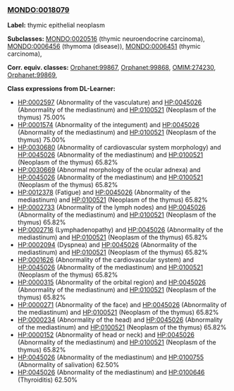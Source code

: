 
### [MONDO:0018079](http://purl.obolibrary.org/obo/MONDO_0018079)
**Label:** thymic epithelial neoplasm

**Subclasses:** [MONDO:0020516](http://purl.obolibrary.org/obo/MONDO_0020516) (thymic neuroendocrine carcinoma), [MONDO:0006456](http://purl.obolibrary.org/obo/MONDO_0006456) (thymoma (disease)), [MONDO:0006451](http://purl.obolibrary.org/obo/MONDO_0006451) (thymic carcinoma), 

**Corr. equiv. classes:** [Orphanet:99867](http://www.orpha.net/ORDO/Orphanet_99867), [Orphanet:99868](http://www.orpha.net/ORDO/Orphanet_99868), [OMIM:274230](http://purl.obolibrary.org/obo/OMIM_274230), [Orphanet:99869](http://www.orpha.net/ORDO/Orphanet_99869), 

**Class expressions from DL-Learner:**

- [HP:0002597](http://purl.obolibrary.org/obo/HP_0002597) (Abnormality of the vasculature) and [HP:0045026](http://purl.obolibrary.org/obo/HP_0045026) (Abnormality of the mediastinum) and [HP:0100521](http://purl.obolibrary.org/obo/HP_0100521) (Neoplasm of the thymus) 75.00%
- [HP:0001574](http://purl.obolibrary.org/obo/HP_0001574) (Abnormality of the integument) and [HP:0045026](http://purl.obolibrary.org/obo/HP_0045026) (Abnormality of the mediastinum) and [HP:0100521](http://purl.obolibrary.org/obo/HP_0100521) (Neoplasm of the thymus) 75.00%
- [HP:0030680](http://purl.obolibrary.org/obo/HP_0030680) (Abnormality of cardiovascular system morphology) and [HP:0045026](http://purl.obolibrary.org/obo/HP_0045026) (Abnormality of the mediastinum) and [HP:0100521](http://purl.obolibrary.org/obo/HP_0100521) (Neoplasm of the thymus) 65.82%
- [HP:0030669](http://purl.obolibrary.org/obo/HP_0030669) (Abnormal morphology of the ocular adnexa) and [HP:0045026](http://purl.obolibrary.org/obo/HP_0045026) (Abnormality of the mediastinum) and [HP:0100521](http://purl.obolibrary.org/obo/HP_0100521) (Neoplasm of the thymus) 65.82%
- [HP:0012378](http://purl.obolibrary.org/obo/HP_0012378) (Fatigue) and [HP:0045026](http://purl.obolibrary.org/obo/HP_0045026) (Abnormality of the mediastinum) and [HP:0100521](http://purl.obolibrary.org/obo/HP_0100521) (Neoplasm of the thymus) 65.82%
- [HP:0002733](http://purl.obolibrary.org/obo/HP_0002733) (Abnormality of the lymph nodes) and [HP:0045026](http://purl.obolibrary.org/obo/HP_0045026) (Abnormality of the mediastinum) and [HP:0100521](http://purl.obolibrary.org/obo/HP_0100521) (Neoplasm of the thymus) 65.82%
- [HP:0002716](http://purl.obolibrary.org/obo/HP_0002716) (Lymphadenopathy) and [HP:0045026](http://purl.obolibrary.org/obo/HP_0045026) (Abnormality of the mediastinum) and [HP:0100521](http://purl.obolibrary.org/obo/HP_0100521) (Neoplasm of the thymus) 65.82%
- [HP:0002094](http://purl.obolibrary.org/obo/HP_0002094) (Dyspnea) and [HP:0045026](http://purl.obolibrary.org/obo/HP_0045026) (Abnormality of the mediastinum) and [HP:0100521](http://purl.obolibrary.org/obo/HP_0100521) (Neoplasm of the thymus) 65.82%
- [HP:0001626](http://purl.obolibrary.org/obo/HP_0001626) (Abnormality of the cardiovascular system) and [HP:0045026](http://purl.obolibrary.org/obo/HP_0045026) (Abnormality of the mediastinum) and [HP:0100521](http://purl.obolibrary.org/obo/HP_0100521) (Neoplasm of the thymus) 65.82%
- [HP:0000315](http://purl.obolibrary.org/obo/HP_0000315) (Abnormality of the orbital region) and [HP:0045026](http://purl.obolibrary.org/obo/HP_0045026) (Abnormality of the mediastinum) and [HP:0100521](http://purl.obolibrary.org/obo/HP_0100521) (Neoplasm of the thymus) 65.82%
- [HP:0000271](http://purl.obolibrary.org/obo/HP_0000271) (Abnormality of the face) and [HP:0045026](http://purl.obolibrary.org/obo/HP_0045026) (Abnormality of the mediastinum) and [HP:0100521](http://purl.obolibrary.org/obo/HP_0100521) (Neoplasm of the thymus) 65.82%
- [HP:0000234](http://purl.obolibrary.org/obo/HP_0000234) (Abnormality of the head) and [HP:0045026](http://purl.obolibrary.org/obo/HP_0045026) (Abnormality of the mediastinum) and [HP:0100521](http://purl.obolibrary.org/obo/HP_0100521) (Neoplasm of the thymus) 65.82%
- [HP:0000152](http://purl.obolibrary.org/obo/HP_0000152) (Abnormality of head or neck) and [HP:0045026](http://purl.obolibrary.org/obo/HP_0045026) (Abnormality of the mediastinum) and [HP:0100521](http://purl.obolibrary.org/obo/HP_0100521) (Neoplasm of the thymus) 65.82%
- [HP:0045026](http://purl.obolibrary.org/obo/HP_0045026) (Abnormality of the mediastinum) and [HP:0100755](http://purl.obolibrary.org/obo/HP_0100755) (Abnormality of salivation) 62.50%
- [HP:0045026](http://purl.obolibrary.org/obo/HP_0045026) (Abnormality of the mediastinum) and [HP:0100646](http://purl.obolibrary.org/obo/HP_0100646) (Thyroiditis) 62.50%


